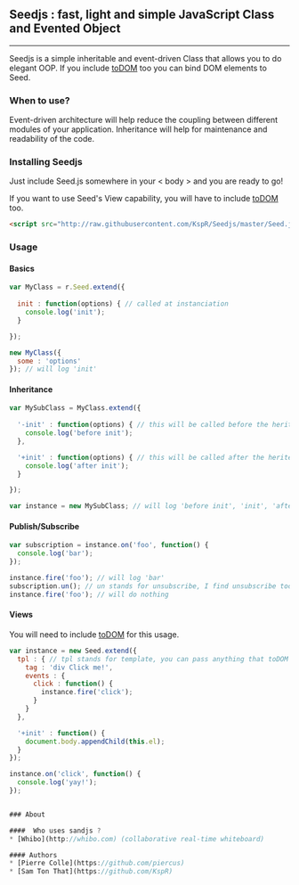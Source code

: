 ## Seedjs : fast, light and simple JavaScript Class and Evented Object
------------------------------------------------------
Seedjs is a simple inheritable and event-driven Class that allows you to do elegant OOP.
If you include [toDOM](https://github.com/KspR/toDOM) too you can bind DOM elements to Seed.

### When to use?
Event-driven architecture will help reduce the coupling between different modules of your application. Inheritance will help for maintenance and readability of the code.

### Installing Seedjs
Just include Seed.js somewhere in your < body > and you are ready to go!

If you want to use Seed's View capability, you will have to include [toDOM](https://github.com/KspR/toDOM) too.

```html
<script src="http://raw.githubusercontent.com/KspR/Seedjs/master/Seed.js"></script>
```

### Usage
#### Basics
```javascript
var MyClass = r.Seed.extend({
  
  init : function(options) { // called at instanciation
    console.log('init');
  }

});

new MyClass({
  some : 'options'
}); // will log 'init'
```

#### Inheritance
```javascript
var MySubClass = MyClass.extend({
  
  '-init' : function(options) { // this will be called before the herited init method
    console.log('before init');
  },

  '+init' : function(options) { // this will be called after the herited init method
    console.log('after init');
  }

});

var instance = new MySubClass; // will log 'before init', 'init', 'after init' 
```

#### Publish/Subscribe
```javascript
var subscription = instance.on('foo', function() {
  console.log('bar');
});

instance.fire('foo'); // will log 'bar'
subscription.un(); // un stands for unsubscribe, I find unsubscribe too hard to type :D!
instance.fire('foo'); // will do nothing
```

#### Views
You will need to include [toDOM](https://github.com/KspR/toDOM) for this usage.
```javascript
var instance = new Seed.extend({
  tpl : { // tpl stands for template, you can pass anything that toDOM can take!
    tag : 'div Click me!',
    events : {
      click : function() {
        instance.fire('click');
      }
    }
  },

  '+init' : function() {
    document.body.appendChild(this.el);
  }
});

instance.on('click', function() {
  console.log('yay!');
});


### About

####  Who uses sandjs ?
* [Whibo](http://whibo.com) (collaborative real-time whiteboard)

#### Authors 
* [Pierre Colle](https://github.com/piercus)
* [Sam Ton That](https://github.com/KspR)